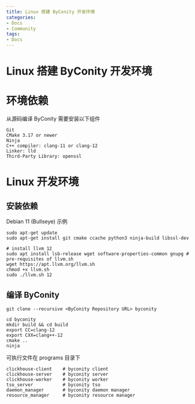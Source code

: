 ```yaml
---
title: Linux 搭建 ByConity 开发环境
categories:
- Docs
- Community
tags:
- Docs
---
```


# Linux 搭建 ByConity 开发环境

# 环境依赖

从源码编译 ByConity 需要安装以下组件

```
Git
CMake 3.17 or newer
Ninja
C++ compiler: clang-11 or clang-12
Linker: lld
Third-Party Library: openssl

```

# Linux 开发环境

## 安装依赖

Debian 11 (Bullseye) 示例

```
sudo apt-get update
sudo apt-get install git cmake ccache python3 ninja-build libssl-dev

# install llvm 12
sudo apt install lsb-release wget software-properties-common gnupg # pre-requisites of llvm.sh
wget https://apt.llvm.org/llvm.sh
chmod +x llvm.sh
sudo ./llvm.sh 12

```

## 编译 ByConity

```
git clone --recursive <ByConity Repository URL> byconity

cd byconity
mkdir build && cd build
export CC=clang-12
export CXX=clang++-12
cmake ..
ninja

```

可执行文件在 programs 目录下

```
clickhouse-client    # byconity client
clickhouse-server    # byconity server
clickhouse-worker    # byconity worker
tso_server           # byconity tso
daemon_manager       # byconity daemon manager
resource_manager     # byconity resource manager

```
